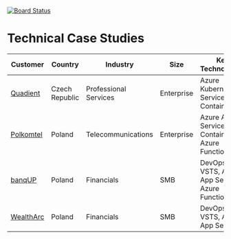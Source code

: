[![Board Status](https://dev.azure.com/WealthArc198609/7b37428a-f248-4a53-800d-f78340408719/b431cb2a-2aa8-4a8b-bebd-6045daccebd9/_apis/work/boardbadge/9aa681fd-a8f4-4eb0-a761-c25f0994e682)](https://dev.azure.com/WealthArc198609/7b37428a-f248-4a53-800d-f78340408719/_boards/board/t/b431cb2a-2aa8-4a8b-bebd-6045daccebd9/Microsoft.RequirementCategory)
# Technical Case Studies

| Customer  | Country        | Industry              | Size       | Key Technologies                         | Publish date |
|-----------|----------------|-----------------------|------------|------------------------------------------|--------------|
| [Quadient](https://aka.ms/Quadient)  | Czech Republic | Professional Services | Enterprise | Azure Kubernetes Services, Containers    | 2018-05-22   |
| [Polkomtel](https://aka.ms/Polkomtel) | Poland         | Telecommunications    | Enterprise | Azure App Service, Containers, Azure Functions | 2018-02-26   |
| [banqUP](https://aka.ms/banqUP)    | Poland         | Financials            | SMB        | DevOps, VSTS, Azure App Service, Azure Functions | 2017-05-22   |
| [WealthArc](https://aka.ms/WealthArc) | Poland         | Financials            | SMB        | DevOps, VSTS, Azure App Service          | 2017-07-10   |
